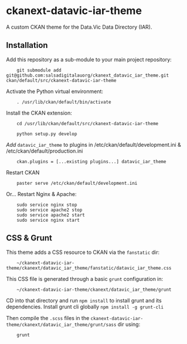 # ckanext-datavic-iar-theme

A custom CKAN theme for the Data.Vic Data Directory (IAR).

## Installation

Add this repository as a sub-module to your main project repository:

        git submodule add git@github.com:salsadigitalauorg/ckanext_datavic_iar_theme.git ckan/default/src/ckanext-datavic-iar-theme

Activate the Python virtual environment:

        . /usr/lib/ckan/default/bin/activate

Install the CKAN extension:

        cd /usr/lib/ckan/default/src/ckanext-datavic-iar-theme

        python setup.py develop
        
*Add* `datavic_iar_theme` to plugins in /etc/ckan/default/development.ini & /etc/ckan/default/production.ini

        ckan.plugins = [...existing plugins...] datavic_iar_theme

Restart CKAN

        paster serve /etc/ckan/default/development.ini

Or... Restart Nginx & Apache:

        sudo service nginx stop
        sudo service apache2 stop
        sudo service apache2 start
        sudo service nginx start

## CSS & Grunt

This theme adds a CSS resource to CKAN via the `fanstatic` dir:

        ~/ckanext-datavic-iar-theme/ckanext/datavic_iar_theme/fanstatic/datavic_iar_theme.css

This CSS file is generated through a basic `grunt` configuration in:

        ~/ckanext-datavic-iar-theme/ckanext/datavic_iar_theme/grunt

CD into that directory and run `npm install` to install grunt and its dependencies.
Install grunt cli globally `npm install -g grunt-cli`

Then compile the `.scss` files in the `ckanext-datavic-iar-theme/ckanext/datavic_iar_theme/grunt/sass` dir using:

        grunt
